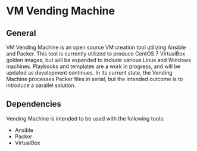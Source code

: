 # VM Vending Machine

General 
--------
VM Vending Machine is an open source VM creation tool utilizing Ansible and Packer. This tool is currently utilized to
produce CentOS 7 VirtualBox golden images, but will be expanded to include various Linux and Windows machines. Playbooks
and templates are a work in progress, and will be updated as development continues. In its current state, the Vending
Machine processes Packer files in serial, but the intended outcome is to introduce a parallel solution.

Dependencies 
--------
Vending Machine is intended to be used with the following tools:
- Ansible
- Packer
- VirtualBox